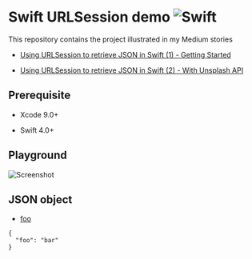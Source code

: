 # Swift URLSession demo ![Swift](http://img.shields.io/badge/swift-4.0-brightgreen.svg)

This repository contains the project illustrated in my Medium stories

- [Using URLSession to retrieve JSON in Swift (1) - Getting Started](https://medium.com/p/d929f3a49c67/)

- [Using URLSession to retrieve JSON in Swift (2) - With Unsplash API](https://medium.com/p/4b9fee472f08/)

## Prerequisite 

- Xcode 9.0+

- Swift 4.0+

## Playground

![Screenshot](https://github.com/calvinwkl/swift-url-session/blob/master/screenshot.png)

## JSON object

- [foo](https://api.myjson.com/bins/yfua8)

```
{
  "foo": "bar"
}
```
